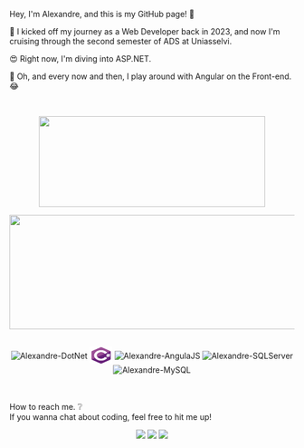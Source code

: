 <p>
  Hey, I'm Alexandre, and this is my GitHub page! 👋

  🚀 I kicked off my journey as a Web Developer back in 2023, and now I'm cruising through the second semester of ADS at Uniasselvi.

  😍 Right now, I'm diving into ASP.NET.

  📖 Oh, and every now and then, I play around with Angular on the Front-end. 😂
</p>
<br>
<div align="center">
  <p>
    <a href="https://github.com/anuraghazra/github-readme-stats">
    <img height="160px" width="400px" align="center" src="https://github-readme-stats.vercel.app/api?username=alexandrefgs&theme=dark" />
    </a>
  </p>
  <p>
    <a href="https://github.com/anuraghazra/convoychat">
    <img height="202px" width="600px" align="center" src="https://github-readme-stats.vercel.app/api/top-langs?username=alexandrefgs&layout=compact&langs_count=8&theme=dark" />
    </a>
  </p>
</div><br>
  
<div style="display: inline_block" align="center">
  <img align="center" alt="Alexandre-DotNet" height="30" width="40" src="https://cdn.jsdelivr.net/gh/devicons/devicon/icons/dot-net/dot-net-original-wordmark.svg">
  <img align="center" alt="Alexandre-Csharp" height="30" width="40" src="https://raw.githubusercontent.com/devicons/devicon/master/icons/csharp/csharp-original.svg">
  <img align="center" alt="Alexandre-AngulaJS" height="30" width="40" src="https://cdn.jsdelivr.net/gh/devicons/devicon/icons/angularjs/angularjs-original.svg">
  <img align="center" alt="Alexandre-SQLServer" height="30" width="40" src="https://cdn.jsdelivr.net/gh/devicons/devicon/icons/microsoftsqlserver/microsoftsqlserver-plain-wordmark.svg">         
  <img align="center" alt="Alexandre-MySQL" height="30" width="40" src="https://cdn.jsdelivr.net/gh/devicons/devicon/icons/mysql/mysql-original-wordmark.svg">
  
</div><br><br>

<p>
  How to reach me. ❔<br>
  If you wanna chat about coding, feel free to hit me up!
  <div align="center"> 
    <a href="https://instagram.com/alexandre_fgs" target="_blank"><img src="https://img.shields.io/badge/-Instagram-%230077B5?style=for-the-badge&logo=instagram&logoColor=white" target="_blank"></a>
    <a href="https://www.linkedin.com/in/alexandre-fgs" target="_blank"><img src="https://img.shields.io/badge/-LinkedIn-%230077B5?style=for-the-badge&logo=linkedin&logoColor=white" target="_blank"></a>
    <a href="https://www.github.com/alexandrefgs" target="_blank"><img src="https://img.shields.io/badge/-GitHub-%230077B5?style=for-the-badge&logo=github&logoColor=white" target="_blank"></a>
  </div>
</p>
